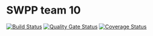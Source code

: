 # SWPP team 10
[![Build Status](https://travis-ci.com/swsnu/swpp2021-team10.svg?branch=master)](https://travis-ci.com/github/swsnu/swpp2021-team10)
[![Quality Gate Status](https://sonarcloud.io/api/project_badges/measure?project=swsnu_swpp2021-team10&metric=alert_status)](https://sonarcloud.io/dashboard?id=swsnu_swpp2021-team10)
[![Coverage Status](https://coveralls.io/repos/github/swsnu/swpp2021-team10/badge.svg?branch=main)](https://coveralls.io/github/swsnu/swpp2021-team10?branch=main)